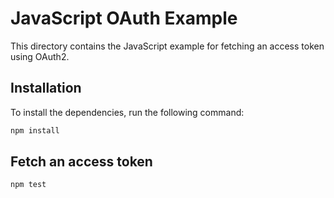 # JavaScript OAuth Example

This directory contains the JavaScript example for fetching an access token using OAuth2.

## Installation

To install the dependencies, run the following command:

```bash
npm install
```

## Fetch an access token

```bash
npm test
```
